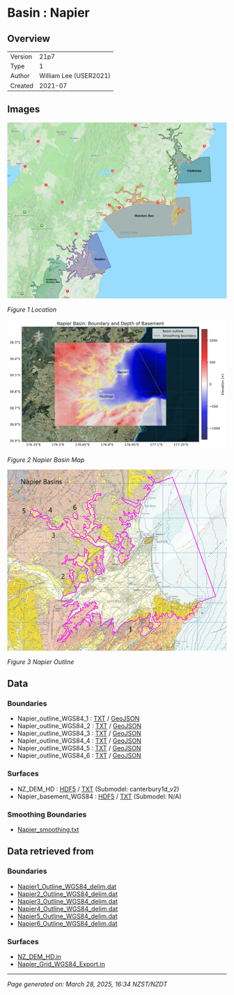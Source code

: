 # Basin : Napier

## Overview
|         |                     |
|---------|---------------------|
| Version | 21p7           |
| Type    | 1        |
| Author  | William Lee (USER2021)            |
| Created | 2021-07           |


## Images
![](../images/maps/NI_mideast.png)

*Figure 1 Location*

![](../images/regional/Napier_basin_map.png)

*Figure 2 Napier Basin Map*

![](../images/basins/napier_outline.png)

*Figure 3 Napier Outline*


## Data
### Boundaries
- Napier_outline_WGS84_1 : [TXT](../../velocity_modelling/data/regional/Napier/Napier_outline_WGS84_1.txt) / [GeoJSON](../../velocity_modelling/data/regional/Napier/Napier_outline_WGS84_1.geojson)
- Napier_outline_WGS84_2 : [TXT](../../velocity_modelling/data/regional/Napier/Napier_outline_WGS84_2.txt) / [GeoJSON](../../velocity_modelling/data/regional/Napier/Napier_outline_WGS84_2.geojson)
- Napier_outline_WGS84_3 : [TXT](../../velocity_modelling/data/regional/Napier/Napier_outline_WGS84_3.txt) / [GeoJSON](../../velocity_modelling/data/regional/Napier/Napier_outline_WGS84_3.geojson)
- Napier_outline_WGS84_4 : [TXT](../../velocity_modelling/data/regional/Napier/Napier_outline_WGS84_4.txt) / [GeoJSON](../../velocity_modelling/data/regional/Napier/Napier_outline_WGS84_4.geojson)
- Napier_outline_WGS84_5 : [TXT](../../velocity_modelling/data/regional/Napier/Napier_outline_WGS84_5.txt) / [GeoJSON](../../velocity_modelling/data/regional/Napier/Napier_outline_WGS84_5.geojson)
- Napier_outline_WGS84_6 : [TXT](../../velocity_modelling/data/regional/Napier/Napier_outline_WGS84_6.txt) / [GeoJSON](../../velocity_modelling/data/regional/Napier/Napier_outline_WGS84_6.geojson)

### Surfaces
- NZ_DEM_HD : [HDF5](../../velocity_modelling/data/global/surface/NZ_DEM_HD.h5) / [TXT](../../velocity_modelling/data/global/surface/NZ_DEM_HD.in) (Submodel: canterbury1d_v2)
- Napier_basement_WGS84 : [HDF5](../../velocity_modelling/data/regional/Napier/Napier_basement_WGS84.h5) / [TXT](../../velocity_modelling/data/regional/Napier/Napier_basement_WGS84.in) (Submodel: N/A)

### Smoothing Boundaries
- [Napier_smoothing.txt](../../velocity_modelling/data/regional/Napier/Napier_smoothing.txt)

## Data retrieved from
### Boundaries
- [Napier1_Outline_WGS84_delim.dat](https://github.com/ucgmsim/Velocity-Model/tree/main/Data/Basins/Napier_Hawkes_Bay/v21p7/Napier1_Outline_WGS84_delim.dat)
- [Napier2_Outline_WGS84_delim.dat](https://github.com/ucgmsim/Velocity-Model/tree/main/Data/Basins/Napier_Hawkes_Bay/v21p7/Napier2_Outline_WGS84_delim.dat)
- [Napier3_Outline_WGS84_delim.dat](https://github.com/ucgmsim/Velocity-Model/tree/main/Data/Basins/Napier_Hawkes_Bay/v21p7/Napier3_Outline_WGS84_delim.dat)
- [Napier4_Outline_WGS84_delim.dat](https://github.com/ucgmsim/Velocity-Model/tree/main/Data/Basins/Napier_Hawkes_Bay/v21p7/Napier4_Outline_WGS84_delim.dat)
- [Napier5_Outline_WGS84_delim.dat](https://github.com/ucgmsim/Velocity-Model/tree/main/Data/Basins/Napier_Hawkes_Bay/v21p7/Napier5_Outline_WGS84_delim.dat)
- [Napier6_Outline_WGS84_delim.dat](https://github.com/ucgmsim/Velocity-Model/tree/main/Data/Basins/Napier_Hawkes_Bay/v21p7/Napier6_Outline_WGS84_delim.dat)

### Surfaces
- [NZ_DEM_HD.in](https://github.com/ucgmsim/Velocity-Model/tree/main/Data/DEM/NZ_DEM_HD.in)
- [Napier_Grid_WGS84_Export.in](https://github.com/ucgmsim/Velocity-Model/tree/main/Data/Basins/Napier_Hawkes_Bay/v21p7/Napier_Grid_WGS84_Export.in)

---
*Page generated on: March 28, 2025, 16:34 NZST/NZDT*
